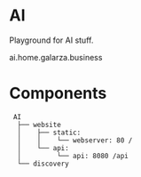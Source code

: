 # AI
Playground for AI stuff.

ai.home.galarza.business

# Components
```
 AI
  ├── website
  │    ├── static: 
  │    │    └── webserver: 80 /
  │    └── api: 
  │         └── api: 8080 /api
  └── discovery
```
